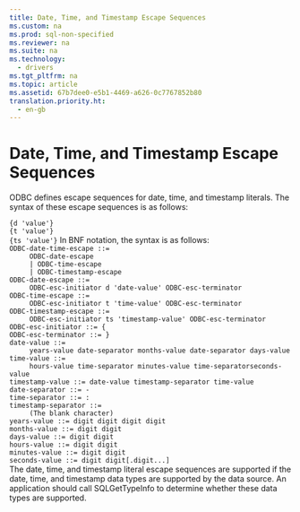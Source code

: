 ```yaml
---
title: Date, Time, and Timestamp Escape Sequences
ms.custom: na
ms.prod: sql-non-specified
ms.reviewer: na
ms.suite: na
ms.technology: 
  - drivers
ms.tgt_pltfrm: na
ms.topic: article
ms.assetid: 67b7dee0-e5b1-4469-a626-0c7767852b80
translation.priority.ht: 
  - en-gb
---
```

# Date, Time, and Timestamp Escape Sequences
<?xml version="1.0" encoding="utf-8"?>
<developerReferenceWithoutSyntaxDocument xmlns="http://ddue.schemas.microsoft.com/authoring/2003/5" xmlns:xlink="http://www.w3.org/1999/xlink" xmlns:xsi="http://www.w3.org/2001/XMLSchema-instance" xsi:schemaLocation="http://ddue.schemas.microsoft.com/authoring/2003/5 http://dduestorage.blob.core.windows.net/ddueschema/developer.xsd">
  <introduction>
    <para>ODBC defines escape sequences for date, time, and timestamp literals. The syntax of these escape sequences is as follows:</para>
  </introduction>
  <section>
    <content>
      <code>
{<legacyItalic>d</legacyItalic> '<legacyItalic>value</legacyItalic>'}
{<legacyItalic>t </legacyItalic>'<legacyItalic>value</legacyItalic>'}
{<legacyItalic>ts </legacyItalic>'<legacyItalic>value</legacyItalic>'}</code>
      <para>In BNF notation, the syntax is as follows:</para>
      <code>
<legacyItalic>ODBC-date-time-escape</legacyItalic> ::=
     <legacyItalic>ODBC-date-escape</legacyItalic>
     | <legacyItalic>ODBC-time-escape</legacyItalic>
     | <legacyItalic>ODBC-timestamp-escape</legacyItalic>
<legacyItalic>ODBC-date-escape</legacyItalic> ::=
     <legacyItalic>ODBC-esc-initiator</legacyItalic> d '<legacyItalic>date-value</legacyItalic>' <legacyItalic>ODBC-esc-terminator</legacyItalic>
<legacyItalic>ODBC-time-escape </legacyItalic>::=
     <legacyItalic>ODBC-esc-initiator</legacyItalic> t '<legacyItalic>time-value</legacyItalic>' <legacyItalic>ODBC-esc-terminator</legacyItalic>
<legacyItalic>ODBC-timestamp-escape </legacyItalic>::=
     <legacyItalic>ODBC-esc-initiator</legacyItalic> ts '<legacyItalic>timestamp-value</legacyItalic>' <legacyItalic>ODBC-esc-terminator</legacyItalic>
<legacyItalic>ODBC-esc-initiator </legacyItalic>::= {
<legacyItalic>ODBC-esc-terminator </legacyItalic>::= }
<legacyItalic>date-value</legacyItalic> ::= 
     <legacyItalic>years-value date-separator months-value date-separator days-value</legacyItalic>
<legacyItalic>time-value</legacyItalic> ::= 
     <legacyItalic>hours-value time-separator minutes-value time-separatorseconds-value</legacyItalic>
<legacyItalic>timestamp-value </legacyItalic>::= <legacyItalic>date-value timestamp-separator time-value</legacyItalic>
<legacyItalic>date-separator </legacyItalic>::= -
<legacyItalic>time-separator </legacyItalic>::= :
<legacyItalic>timestamp-separator </legacyItalic>::=
     <legacyItalic>(The blank character)</legacyItalic>
<legacyItalic>years-value</legacyItalic> ::= <legacyItalic>digit digit digit digit</legacyItalic>
<legacyItalic>months-value</legacyItalic> ::= <legacyItalic>digit digit</legacyItalic>
<legacyItalic>days-value</legacyItalic> ::= <legacyItalic>digit digit</legacyItalic>
<legacyItalic>hours-value</legacyItalic> ::= <legacyItalic>digit digit</legacyItalic>
<legacyItalic>minutes-value</legacyItalic> ::= <legacyItalic>digit digit</legacyItalic>
<legacyItalic>seconds-value </legacyItalic>::= <legacyItalic>digit digit</legacyItalic>[<legacyItalic>.digit...</legacyItalic>]</code>
    </content>
  </section>
  <languageReferenceRemarks>
    <content>
      <para>The date, time, and timestamp literal escape sequences are supported if the date, time, and timestamp data types are supported by the data source. An application should call <legacyBold>SQLGetTypeInfo</legacyBold> to determine whether these data types are supported.</para>
    </content>
  </languageReferenceRemarks>
  <relatedTopics />
</developerReferenceWithoutSyntaxDocument>